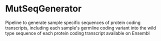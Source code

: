 # MutSeqGenerator
Pipeline to generate sample specific sequences of protein coding transcripts, including each sample's germline coding variant into the wild type sequence of each protein coding transcript available on Ensembl
